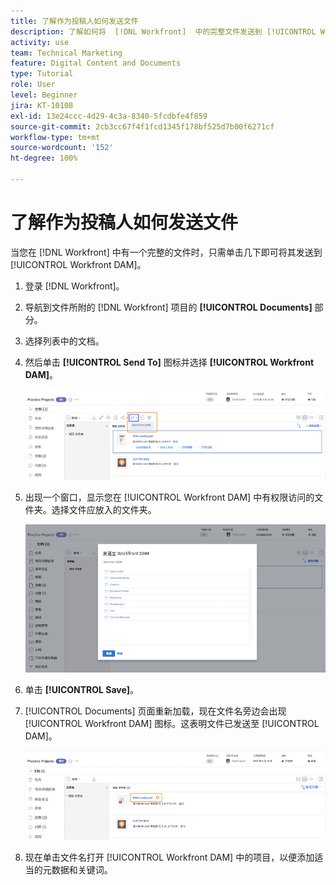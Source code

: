 ```yaml
---
title: 了解作为投稿人如何发送文件
description: 了解如何将  [!DNL Workfront]  中的完整文件发送到 [!UICONTROL Workfront DAM]。
activity: use
team: Technical Marketing
feature: Digital Content and Documents
type: Tutorial
role: User
level: Beginner
jira: KT-10108
exl-id: 13e24ccc-4d29-4c3a-8340-5fcdbfe4f859
source-git-commit: 2cb3cc67f4f1fcd1345f178bf525d7b00f6271cf
workflow-type: tm+mt
source-wordcount: '152'
ht-degree: 100%

---
```


# 了解作为投稿人如何发送文件

当您在 [!DNL Workfront] 中有一个完整的文件时，只需单击几下即可将其发送到 [!UICONTROL Workfront DAM]。

1. 登录 [!DNL Workfront]。
1. 导航到文件所附的 [!DNL Workfront] 项目的 **[!UICONTROL Documents]** 部分。
1. 选择列表中的文档。
1. 然后单击 **[!UICONTROL Send To]** 图标并选择 **[!UICONTROL Workfront DAM]**。

   ![图像：[!UICONTROL Share To] 图标，位于 [!DNL Workfront]](assets/04-send-to-wrkfront-dam.png)

1. 出现一个窗口，显示您在 [!UICONTROL Workfront DAM] 中有权限访问的文件夹。选择文件应放入的文件夹。

   ![一个窗口的图像，其中显示您有权限访问的文件夹，位于 [!UICONTROL Workfront DAM]](assets/05-workfront-dam-folders.png)

1. 单击 **[!UICONTROL Save]**。
1. [!UICONTROL Documents] 页面重新加载，现在文件名旁边会出现 [!UICONTROL Workfront DAM] 图标。这表明文件已发送至 [!UICONTROL DAM]。

   ![文件名旁边出现的 [!UICONTROL Workfront DAM] 图标的图像](assets/06-dam-logo.png)

1. 现在单击文件名打开 [!UICONTROL Workfront DAM] 中的项目，以便添加适当的元数据和关键词。

